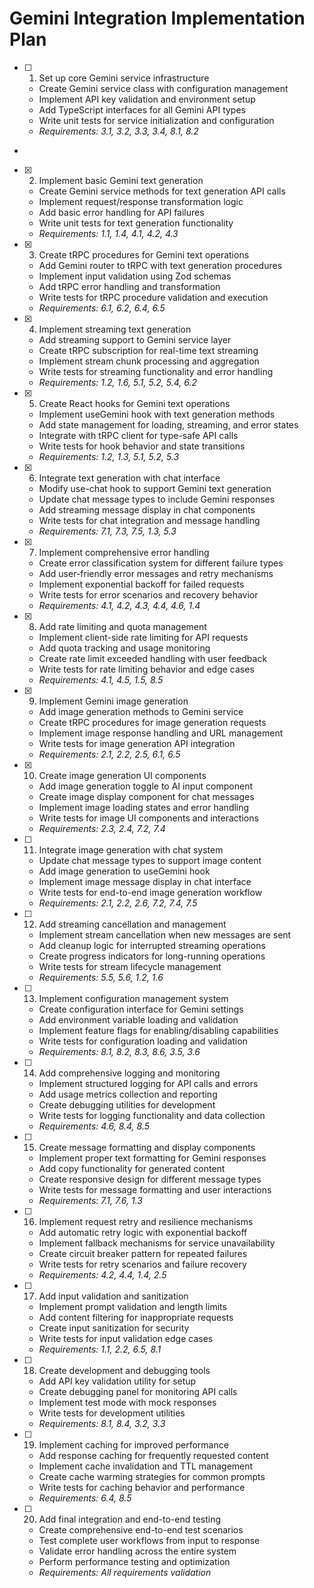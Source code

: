 # Gemini Integration Implementation Plan

- [ ] 1. Set up core Gemini service infrastructure






  - Create Gemini service class with configuration management
  - Implement API key validation and environment setup
  - Add TypeScript interfaces for all Gemini API types
  - Write unit tests for service initialization and configuration
  - _Requirements: 3.1, 3.2, 3.3, 3.4, 8.1, 8.2_
-


- [x] 2. Implement basic Gemini text generation




  - Create Gemini service methods for text generation API calls
  - Implement request/response transformation logic
  - Add basic error handling for API failures
  - Write unit tests for text generation functionality
  - _Requirements: 1.1, 1.4, 4.1, 4.2, 4.3_

- [x] 3. Create tRPC procedures for Gemini text operations





  - Add Gemini router to tRPC with text generation procedures
  - Implement input validation using Zod schemas
  - Add tRPC error handling and transformation
  - Write tests for tRPC procedure validation and execution
  - _Requirements: 6.1, 6.2, 6.4, 6.5_

- [x] 4. Implement streaming text generation





  - Add streaming support to Gemini service layer
  - Create tRPC subscription for real-time text streaming
  - Implement stream chunk processing and aggregation
  - Write tests for streaming functionality and error handling
  - _Requirements: 1.2, 1.6, 5.1, 5.2, 5.4, 6.2_

- [x] 5. Create React hooks for Gemini text operations





  - Implement useGemini hook with text generation methods
  - Add state management for loading, streaming, and error states
  - Integrate with tRPC client for type-safe API calls
  - Write tests for hook behavior and state transitions
  - _Requirements: 1.2, 1.3, 5.1, 5.2, 5.3_

- [x] 6. Integrate text generation with chat interface





  - Modify use-chat hook to support Gemini text generation
  - Update chat message types to include Gemini responses
  - Add streaming message display in chat components
  - Write tests for chat integration and message handling
  - _Requirements: 7.1, 7.3, 7.5, 1.3, 5.3_

- [x] 7. Implement comprehensive error handling





  - Create error classification system for different failure types
  - Add user-friendly error messages and retry mechanisms
  - Implement exponential backoff for failed requests
  - Write tests for error scenarios and recovery behavior
  - _Requirements: 4.1, 4.2, 4.3, 4.4, 4.6, 1.4_

- [x] 8. Add rate limiting and quota management





  - Implement client-side rate limiting for API requests
  - Add quota tracking and usage monitoring
  - Create rate limit exceeded handling with user feedback
  - Write tests for rate limiting behavior and edge cases
  - _Requirements: 4.1, 4.5, 1.5, 8.5_

- [x] 9. Implement Gemini image generation





  - Add image generation methods to Gemini service
  - Create tRPC procedures for image generation requests
  - Implement image response handling and URL management
  - Write tests for image generation API integration
  - _Requirements: 2.1, 2.2, 2.5, 6.1, 6.5_

- [x] 10. Create image generation UI components






  - Add image generation toggle to AI input component
  - Create image display component for chat messages
  - Implement image loading states and error handling
  - Write tests for image UI components and interactions
  - _Requirements: 2.3, 2.4, 7.2, 7.4_

- [ ] 11. Integrate image generation with chat system
  - Update chat message types to support image content
  - Add image generation to useGemini hook
  - Implement image message display in chat interface
  - Write tests for end-to-end image generation workflow
  - _Requirements: 2.1, 2.2, 2.6, 7.2, 7.4, 7.5_

- [ ] 12. Add streaming cancellation and management
  - Implement stream cancellation when new messages are sent
  - Add cleanup logic for interrupted streaming operations
  - Create progress indicators for long-running operations
  - Write tests for stream lifecycle management
  - _Requirements: 5.5, 5.6, 1.2, 1.6_

- [ ] 13. Implement configuration management system
  - Create configuration interface for Gemini settings
  - Add environment variable loading and validation
  - Implement feature flags for enabling/disabling capabilities
  - Write tests for configuration loading and validation
  - _Requirements: 8.1, 8.2, 8.3, 8.6, 3.5, 3.6_

- [ ] 14. Add comprehensive logging and monitoring
  - Implement structured logging for API calls and errors
  - Add usage metrics collection and reporting
  - Create debugging utilities for development
  - Write tests for logging functionality and data collection
  - _Requirements: 4.6, 8.4, 8.5_

- [ ] 15. Create message formatting and display components
  - Implement proper text formatting for Gemini responses
  - Add copy functionality for generated content
  - Create responsive design for different message types
  - Write tests for message formatting and user interactions
  - _Requirements: 7.1, 7.6, 1.3_

- [ ] 16. Implement request retry and resilience mechanisms
  - Add automatic retry logic with exponential backoff
  - Implement fallback mechanisms for service unavailability
  - Create circuit breaker pattern for repeated failures
  - Write tests for retry scenarios and failure recovery
  - _Requirements: 4.2, 4.4, 1.4, 2.5_

- [ ] 17. Add input validation and sanitization
  - Implement prompt validation and length limits
  - Add content filtering for inappropriate requests
  - Create input sanitization for security
  - Write tests for input validation edge cases
  - _Requirements: 1.1, 2.2, 6.5, 8.1_

- [ ] 18. Create development and debugging tools
  - Add API key validation utility for setup
  - Create debugging panel for monitoring API calls
  - Implement test mode with mock responses
  - Write tests for development utilities
  - _Requirements: 8.1, 8.4, 3.2, 3.3_

- [ ] 19. Implement caching for improved performance
  - Add response caching for frequently requested content
  - Implement cache invalidation and TTL management
  - Create cache warming strategies for common prompts
  - Write tests for caching behavior and performance
  - _Requirements: 6.4, 8.5_

- [ ] 20. Add final integration and end-to-end testing
  - Create comprehensive end-to-end test scenarios
  - Test complete user workflows from input to response
  - Validate error handling across the entire system
  - Perform performance testing and optimization
  - _Requirements: All requirements validation_